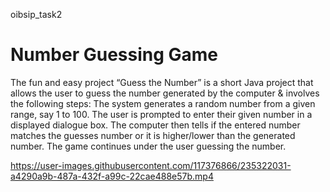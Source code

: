 oibsip_task2

# Number Guessing Game
The fun and easy project “Guess the Number” is a short Java project that allows the user to guess the number generated by the computer & involves the following steps: The system generates a random number from a given range, say 1 to 100. The user is prompted to enter their given number in a displayed dialogue box. The computer then tells if the entered number matches the guesses number or it is higher/lower than the generated number. The game continues under the user guessing the number.

https://user-images.githubusercontent.com/117376866/235322031-a4290a9b-487a-432f-a99c-22cae488e57b.mp4
